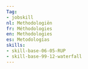 ```yaml
---
Tag: 
- jobskill
nl: Methodologiën
fr: Méthodologies
en: Methodologies
es: Metodologías
skills:
- skill-base-06-05-RUP
- skill-base-99-12-waterfall
---
```

